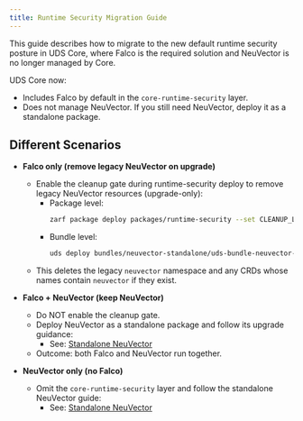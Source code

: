 ```yaml
---
title: Runtime Security Migration Guide
---
```


This guide describes how to migrate to the new default runtime security posture in UDS Core, where Falco is the required solution and NeuVector is no longer managed by Core.

UDS Core now:
- Includes Falco by default in the `core-runtime-security` layer.
- Does not manage NeuVector. If you still need NeuVector, deploy it as a standalone package.

## Different Scenarios

- **Falco only (remove legacy NeuVector on upgrade)**
  - Enable the cleanup gate during runtime-security deploy to remove legacy NeuVector resources (upgrade-only):
    - Package level:
      ```bash
      zarf package deploy packages/runtime-security --set CLEANUP_LEGACY_NEUVECTOR=true --confirm
      ```
    - Bundle level:
      ```bash
      uds deploy bundles/neuvector-standalone/uds-bundle-neuvector-standalone-amd64-0.1.0.tar.zst --set CLEANUP_LEGACY_NEUVECTOR=true --confirm
      ```
  - This deletes the legacy `neuvector` namespace and any CRDs whose names contain `neuvector` if they exist.

- **Falco + NeuVector (keep NeuVector)**
  - Do NOT enable the cleanup gate.
  - Deploy NeuVector as a standalone package and follow its upgrade guidance:
    - See: [Standalone NeuVector](https://github.com/uds-packages/neuvector/blob/main/docs/neuvector-standalone.md)
  - Outcome: both Falco and NeuVector run together.

- **NeuVector only (no Falco)**
  - Omit the `core-runtime-security` layer and follow the standalone NeuVector guide:
    - See: [Standalone NeuVector](https://github.com/uds-packages/neuvector/blob/main/docs/neuvector-standalone.md)

